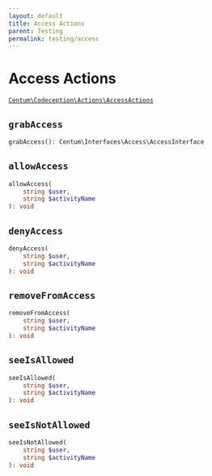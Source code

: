 ```yaml
---
layout: default
title: Access Actions
parent: Testing
permalink: testing/access
---
```




# Access Actions

[`Centum\Codeception\Actions\AccessActions`](https://github.com/SidRoberts/centum/blob/development/src/Codeception/Actions/AccessActions.php)



## `grabAccess`

```php
grabAccess(): Centum\Interfaces\Access\AccessInterface
```



## `allowAccess`

```php
allowAccess(
    string $user,
    string $activityName
): void
```



## `denyAccess`

```php
denyAccess(
    string $user,
    string $activityName
): void
```



## `removeFromAccess`

```php
removeFromAccess(
    string $user,
    string $activityName
): void
```



## `seeIsAllowed`

```php
seeIsAllowed(
    string $user,
    string $activityName
): void
```



## `seeIsNotAllowed`

```php
seeIsNotAllowed(
    string $user,
    string $activityName
): void
```
